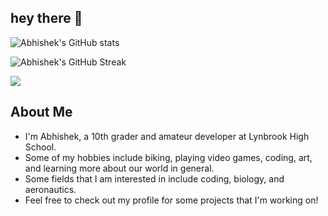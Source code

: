 ## hey there 👋

![Abhishek's GitHub stats](https://github-readme-stats.vercel.app/api?username=abhish127&theme=blueberry)

![Abhishek's GitHub Streak](https://github-readme-streak-stats.herokuapp.com/?theme=blueberry&user=abhish127)

![](https://komarev.com/ghpvc/?username=abhish127)

## About Me
- I'm Abhishek, a 10th grader and amateur developer at Lynbrook High School.
- Some of my hobbies include biking, playing video games, coding, art, and learning more about our world in general.
- Some fields that I am interested in include coding, biology, and aeronautics. 
- Feel free to check out my profile for some projects that I'm working on!

<!-- *UNCOMMENT THIS LATER*
## Projects
* Website (WIP)
* Discord Bot (WIP)
-->

<!--
**abhish127/abhish127** is a ✨ _special_ ✨ repository because its `README.md` (this file) appears on your GitHub profile.

Here are some ideas to get you started:

- 🔭 I’m currently working on ...
- 🌱 I’m currently learning ...
- 👯 I’m looking to collaborate on ...
- 🤔 I’m looking for help with ...
- 💬 Ask me about ...
- 📫 How to reach me: ...
- 😄 Pronouns: ...
- ⚡ Fun fact: ...
-->

